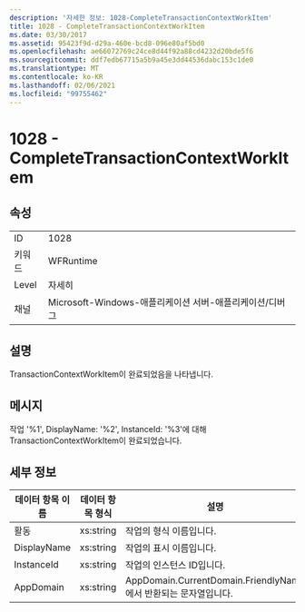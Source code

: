 ```yaml
---
description: '자세한 정보: 1028-CompleteTransactionContextWorkItem'
title: 1028 - CompleteTransactionContextWorkItem
ms.date: 03/30/2017
ms.assetid: 95423f9d-d29a-460e-bcd8-096e80af5bd0
ms.openlocfilehash: ae66072769c24ce8d44f92a88cd4232d20bde5f6
ms.sourcegitcommit: ddf7edb67715a5b9a45e3dd44536dabc153c1de0
ms.translationtype: MT
ms.contentlocale: ko-KR
ms.lasthandoff: 02/06/2021
ms.locfileid: "99755462"
---
```

# <a name="1028---completetransactioncontextworkitem"></a>1028 - CompleteTransactionContextWorkItem

## <a name="properties"></a>속성  
  
|||  
|-|-|  
|ID|1028|  
|키워드|WFRuntime|  
|Level|자세히|  
|채널|Microsoft-Windows-애플리케이션 서버-애플리케이션/디버그|  
  
## <a name="description"></a>설명  

 TransactionContextWorkItem이 완료되었음을 나타냅니다.  
  
## <a name="message"></a>메시지  

 작업 '%1', DisplayName: '%2', InstanceId: '%3'에 대해 TransactionContextWorkItem이 완료되었습니다.  
  
## <a name="details"></a>세부 정보  
  
|데이터 항목 이름|데이터 항목 형식|설명|  
|--------------------|--------------------|-----------------|  
|활동|xs:string|작업의 형식 이름입니다.|  
|DisplayName|xs:string|작업의 표시 이름입니다.|  
|InstanceId|xs:string|작업의 인스턴스 ID입니다.|  
|AppDomain|xs:string|AppDomain.CurrentDomain.FriendlyName에서 반환되는 문자열입니다.|
